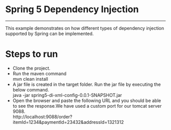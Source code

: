 # Spring 5 Dependency Injection
-------------------------------------------
This example demonstrates on how different types of dependency injection supported by Spring can be implemented.

# Steps to run
- Clone the project.
- Run the maven command <br>
   mvn clean install
- A jar file is created in the target folder. Run the jar file by executing the below command.<br>
  java -jar spring5-di-xml-config-0.0.1-SNAPSHOT.jar <br>
 - Open the browser and paste the following URL and you should be able to see the response.We have used a custom port for our tomcat   server 9088.<br>
 		http://localhost:9088/order?itemId=1234&paymentId=23432&addressId=1321312	
		
		
		
